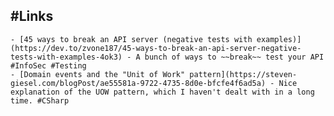 ## #Links
	- [45 ways to break an API server (negative tests with examples)](https://dev.to/zvone187/45-ways-to-break-an-api-server-negative-tests-with-examples-4ok3) - A bunch of ways to ~~break~~ test your API #InfoSec #Testing
	- [Domain events and the "Unit of Work" pattern](https://steven-giesel.com/blogPost/ae55581a-9722-4735-8d0e-bfcfe4f6ad5a) - Nice explanation of the UOW pattern, which I haven't dealt with in a long time. #CSharp
